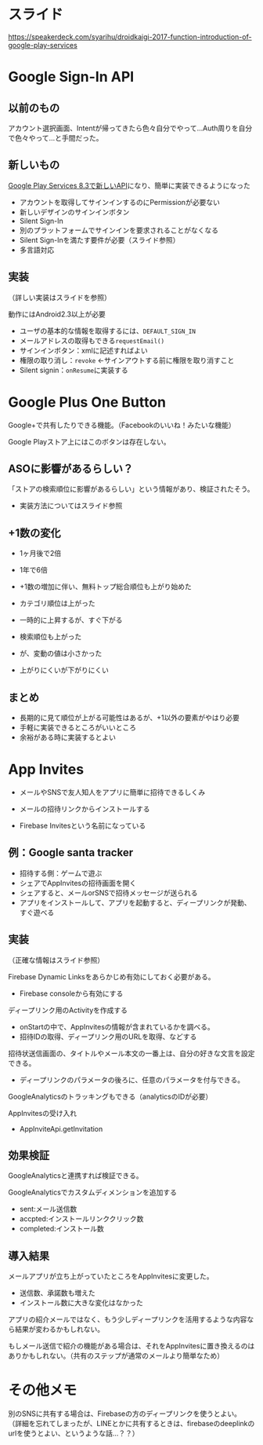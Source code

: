 # スライド
https://speakerdeck.com/syarihu/droidkaigi-2017-function-introduction-of-google-play-services

# Google Sign-In API

## 以前のもの
アカウント選択画面、Intentが帰ってきたら色々自分でやって…Auth周りを自分で色々やって…と手間だった。

## 新しいもの
[Google Play Services 8.3で新しいAPI](https://developers.google.com/android/guides/releases#november_2015_-_v83)になり、簡単に実装できるようになった

- アカウントを取得してサインインするのにPermissionが必要ない
- 新しいデザインのサインインボタン
- Silent Sign-In
 - 別のプラットフォームでサインインを要求されることがなくなる
 - Silent Sign-Inを満たす要件が必要（スライド参照）
- 多言語対応

## 実装

（詳しい実装はスライドを参照）

動作にはAndroid2.3以上が必要

- ユーザの基本的な情報を取得するには、`DEFAULT_SIGN_IN`
- メールアドレスの取得もできる`requestEmail()`
- サインインボタン：xmlに記述すればよい
- 権限の取り消し：`revoke` ←サインアウトする前に権限を取り消すこと
- Silent signin：`onResume`に実装する

# Google Plus One Button

Google+で共有したりできる機能。（Facebookのいいね！みたいな機能）

Google Playストア上にはこのボタンは存在しない。

## ASOに影響があるらしい？

「ストアの検索順位に影響があるらしい」という情報があり、検証されたそう。

- 実装方法についてはスライド参照

## +1数の変化

- 1ヶ月後で2倍
- 1年で6倍

- +1数の増加に伴い、無料トップ総合順位も上がり始めた
- カテゴリ順位は上がった
 - 一時的に上昇するが、すぐ下がる
- 検索順位も上がった
 - が、変動の値は小さかった
 - 上がりにくいが下がりにくい

## まとめ

- 長期的に見て順位が上がる可能性はあるが、+1以外の要素がやはり必要
- 手軽に実装できるところがいいところ
- 余裕がある時に実装するとよい

# App Invites

- メールやSNSで友人知人をアプリに簡単に招待できるしくみ
- メールの招待リンクからインストールする

- Firebase Invitesという名前になっている


## 例：Google santa tracker

- 招待する側：ゲームで遊ぶ
- シェアでAppInvitesの招待画面を開く
- シェアすると、メールorSNSで招待メッセージが送られる
- アプリをインストールして、アプリを起動すると、ディープリンクが発動、すぐ遊べる

## 実装

（正確な情報はスライド参照）

Firebase Dynamic Linksをあらかじめ有効にしておく必要がある。  
 - Firebase consoleから有効にする

ディープリンク用のActivityを作成する  
 - onStartの中で、AppInvitesの情報が含まれているかを調べる。  
 - 招待IDの取得、ディープリンク用のURLを取得、などする

招待状送信画面の、タイトルやメール本文の一番上は、自分の好きな文言を設定できる。  
 - ディープリンクのパラメータの後ろに、任意のパラメータを付与できる。

GoogleAnalyticsのトラッキングもできる（analyticsのIDが必要）

AppInvitesの受け入れ  
 - AppInviteApi.getInvitation

## 効果検証
GoogleAnalyticsと連携すれば検証できる。

GoogleAnalyticsでカスタムディメンションを追加する

- sent:メール送信数
- accpted:インストールリンククリック数
- completed:インストール数

## 導入結果

メールアプリが立ち上がっていたところをAppInvitesに変更した。

- 送信数、承諾数も増えた
- インストール数に大きな変化はなかった

アプリの紹介メールではなく、もう少しディープリンクを活用するような内容なら結果が変わるかもしれない。

もしメール送信で紹介の機能がある場合は、それをAppInvitesに置き換えるのはありかもしれない。（共有のステップが通常のメールより簡単なため）

# その他メモ

別のSNSに共有する場合は、Firebaseの方のディープリンクを使うとよい。
（詳細を忘れてしまったが、LINEとかに共有するときは、firebaseのdeeplinkのurlを使うとよい、というような話…？？）
